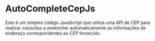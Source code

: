 # AutoCompleteCepJs
Este é um simples código JavaScript que utiliza uma API de CEP para realizar consultas e preencher automaticamente as informações de endereço correspondentes ao CEP fornecido.
